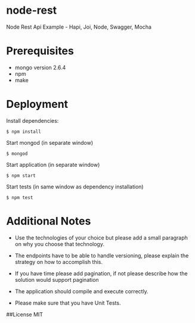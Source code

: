 node-rest
=========

Node Rest Api Example - Hapi, Joi, Node, Swagger, Mocha

Prerequisites
=========

- mongo version 2.6.4
- npm
- make
  
Deployment
=========

  Install dependencies:

    $ npm install

  Start mongod (in separate window)

    $ mongod

  Start application (in separate window)

    $ npm start
 
  Start tests (in same window as dependency installation)

    $ npm test



Additional Notes
==========
- Use the technologies of your choice but please add a small paragraph on why you choose that technology.

- The endpoints have to be able to handle versioning, please explain the strategy on how to accomplish this.

- If you have time please add pagination, if not please describe how the solution would support pagination

- The application should compile and execute correctly.

- Please make sure that you have Unit Tests.


##License
  MIT
